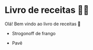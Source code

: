 # Livro de receitas :man_cook:

Olá! Bem vindo ao livro de receitas :wave:

- Strogonoff de frango

- Pavê

  


